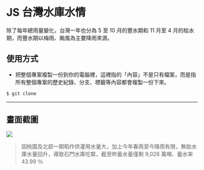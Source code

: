 # JS 台灣水庫水情

除了每年總雨量變化，台灣一年也分為 5 至 10 月的豐水期和 11 月至 4 月的枯水期，而豐水期以梅雨、颱風為主要降雨來源。

## 使用方式
- 把整個專案複製一份到你的電腦裡，這裡指的「內容」不是只有檔案，而是指所有整個專案的歷史紀錄、分支、標籤等內容都會複製一份下來。
```sh
$ git clone
```

----

## 畫面截圖
![](https://i.imgur.com/xwmw7ZS.png)
> 因桃園及北部一期稻作供灌用水量大，加上今年春雨至今降雨有限，無助水庫水量回升，導致石門水庫吃緊，截至昨蓄水量僅剩 9,028 萬噸、蓄水率 43.99 ％

